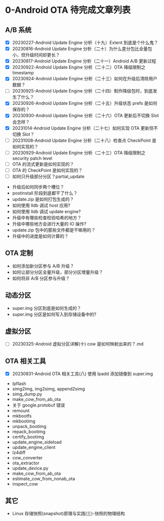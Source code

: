 # 0-Android OTA 待完成文章列表



## A/B 系统

- [x] 20230227-Android Update Engine 分析（十九）Extent 到底是个什么鬼？
- [x] 20230816-Android Update Engine 分析（二十）为什么差分包比全量包小，但升级时间却更长？
- [x] 20230817-Android Update Engine 分析（二十一）Android A/B 更新过程
- [x] 20230922-Android Update Engine 分析（二十二）OTA 降级限制之 timestamp
- [x] 20230924-Android Update Engine 分析（二十三）如何在升级后清除用户数据？
- [ ] 20230925-Android Update Engine 分析（二十四）制作降级包时，到底发生了什么？
- [x] 20230926-Android Update Engine 分析（二十五）升级状态 prefs 是如何保存的？
- [x] 20230930-Android Update Engine 分析（二十六）OTA 更新后不切换 Slot 会怎样？
- [x] 20231014-Android Update Engine 分析（二十七）如何实现 OTA 更新但不切换 Slot？
- [ ] 20231008-Android Update Engine 分析（二十八）检查点 CheckPoint 是如何实现的？
- [ ] 20230929-Android Update Engine 分析（二十三）OTA 降级限制之 security patch level
- [ ] OTA 的流式更新是如何实现的？
- [ ] OTA 的 CheckPoint 是如何实现的？
- [ ] 如何只升级部分分区？partial_update
- 升级后如何同步两个槽位？
- postinstall 阶段到底都干了什么？
- update.zip 是如何打包生成的？
- 如何使用 lldb 调试 host 应用?
- 如何使用 lldb 调试 update engine?
- 升级中有哪些检查校验哈希的地方？
- 升级中哪些地方会进行大量的 IO 操作?
- update.zip 包中的那些文件都是干嘛用的？
- 升级中的进度是如何计算的？

## OTA 定制

- 如何添加新分区参与 A/B 升级？
- 如何让部分分区全量升级，部分分区增量升级？
- 如何将非 A/B 分区参与升级？



## 动态分区

- super.img 分区到底是如何生成的？
- super.img 分区是如何写入到存储设备中的?



## 虚拟分区

- [ ] 20230325-Android 虚拟分区详解(十) cow 是如何映射出来的？.md



## OTA 相关工具

- [x] 20230831-Android OTA 相关工具(八) 使用 lpadd 添加镜像到 super.img
- lpflash
- simg2img, img2simg, append2simg
- simg_dump.py
- make_cow_from_ab_ota
- 关于 google.protobuf 错误
- remount
- mkbootfs
- mkbootimg
- unpack_bootimg
- repack_bootimg
- certify_bootimg
- update_engine_sideload
- update_engine_client
- lz4diff
- cow_converter
- ota_extractor
- update_device.py
- make_cow_from_ab_ota
- estimate_cow_from_nonab_ota
- inspect_cow



## 其它

- Linux 存储快照(snapshot)原理与实践(三)-快照的物理结构

